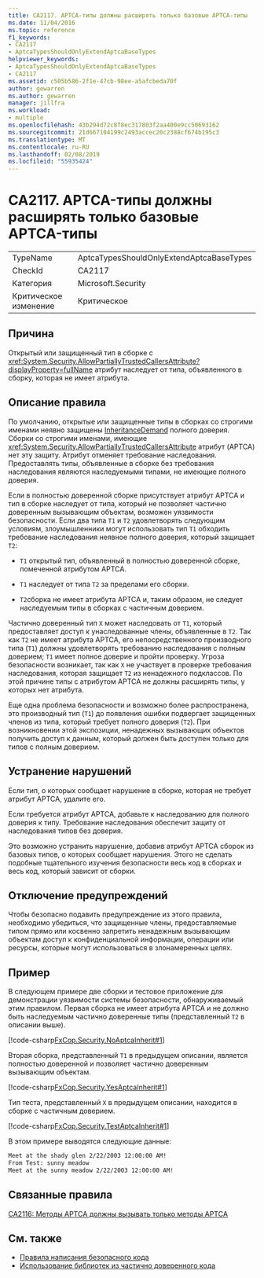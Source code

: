 ```yaml
---
title: CA2117. APTCA-типы должны расширять только базовые APTCA-типы
ms.date: 11/04/2016
ms.topic: reference
f1_keywords:
- CA2117
- AptcaTypesShouldOnlyExtendAptcaBaseTypes
helpviewer_keywords:
- AptcaTypesShouldOnlyExtendAptcaBaseTypes
- CA2117
ms.assetid: c505b586-2f1e-47cb-98ee-a5afcbeda70f
author: gewarren
ms.author: gewarren
manager: jillfra
ms.workload:
- multiple
ms.openlocfilehash: 43b294d72c8f8ec317803f2aa400e9cc50693162
ms.sourcegitcommit: 21d667104199c2493accec20c2388cf674b195c3
ms.translationtype: MT
ms.contentlocale: ru-RU
ms.lasthandoff: 02/08/2019
ms.locfileid: "55935424"
---
```

# <a name="ca2117-aptca-types-should-only-extend-aptca-base-types"></a>CA2117. APTCA-типы должны расширять только базовые APTCA-типы

|||
|-|-|
|TypeName|AptcaTypesShouldOnlyExtendAptcaBaseTypes|
|CheckId|CA2117|
|Категория|Microsoft.Security|
|Критическое изменение|Критическое|

## <a name="cause"></a>Причина

Открытый или защищенный тип в сборке с <xref:System.Security.AllowPartiallyTrustedCallersAttribute?displayProperty=fullName> атрибут наследует от типа, объявленного в сборку, которая не имеет атрибута.

## <a name="rule-description"></a>Описание правила

По умолчанию, открытые или защищенные типы в сборках со строгими именами неявно защищены [InheritanceDemand](xref:System.Security.Permissions.SecurityAction#System_Security_Permissions_SecurityAction_InheritanceDemand) полного доверия. Сборки со строгими именами, имеющие <xref:System.Security.AllowPartiallyTrustedCallersAttribute> атрибут (APTCA) нет эту защиту. Атрибут отменяет требование наследования. Предоставлять типы, объявленные в сборке без требования наследования являются наследуемыми типами, не имеющие полного доверия.

Если в полностью доверенной сборке присутствует атрибут APTCA и тип в сборке наследует от типа, который не позволяет частично доверенным вызывающим объектам, возможен уязвимости безопасности. Если два типа `T1` и `T2` удовлетворять следующим условиям, злоумышленники могут использовать тип `T1` обходить требование наследования неявное полного доверия, который защищает `T2`:

- `T1` открытый тип, объявленный в полностью доверенной сборке, помеченной атрибутом APTCA.

- `T1` наследует от типа `T2` за пределами его сборки.

- `T2`сборка не имеет атрибута APTCA и, таким образом, не следует наследуемым типы в сборках с частичным доверием.

Частично доверенный тип `X` может наследовать от `T1`, который предоставляет доступ к унаследованные члены, объявленные в `T2`. Так как `T2` не имеет атрибута APTCA, его непосредственного производного типа (`T1`) должны удовлетворять требованию наследования с полным доверием; `T1` имеет полное доверие и пройти проверку. Угроза безопасности возникает, так как `X` не участвует в проверке требования наследования, которая защищает `T2` из ненадежного подклассов. По этой причине типы с атрибутом APTCA не должны расширять типы, у которых нет атрибута.

Еще одна проблема безопасности и возможно более распространена, это производный тип (`T1`) до появления ошибки подвергает защищенных членов из типа, который требует полного доверия (`T2`). При возникновении этой экспозиции, ненадежных вызывающих объектов получить доступ к данным, который должен быть доступен только для типов с полным доверием.

## <a name="how-to-fix-violations"></a>Устранение нарушений

Если тип, о которых сообщает нарушение в сборке, которая не требует атрибут APTCA, удалите его.

Если требуется атрибут APTCA, добавьте к наследованию для полного доверия к типу. Требование наследования обеспечит защиту от наследования типов без доверия.

Это возможно устранить нарушение, добавив атрибут APTCA сборок из базовых типов, о которых сообщает нарушения. Этого не сделать подобные тщательного изучения безопасности весь код в сборках и весь код, который зависит от сборки.

## <a name="when-to-suppress-warnings"></a>Отключение предупреждений

Чтобы безопасно подавить предупреждение из этого правила, необходимо убедиться, что защищенные члены, предоставляемые типом прямо или косвенно запретить ненадежным вызывающим объектам доступ к конфиденциальной информации, операции или ресурсы, которые могут использоваться в злонамеренных целях.

## <a name="example"></a>Пример

В следующем примере две сборки и тестовое приложение для демонстрации уязвимости системы безопасности, обнаруживаемый этим правилом. Первая сборка не имеет атрибута APTCA и не должно быть наследуемым частично доверенные типы (представленный `T2` в описании выше).

[!code-csharp[FxCop.Security.NoAptcaInherit#1](../code-quality/codesnippet/CSharp/ca2117-aptca-types-should-only-extend-aptca-base-types_1.cs)]

Вторая сборка, представленный `T1` в предыдущем описании, является полностью доверенной и позволяет частично доверенным вызывающим объектам.

[!code-csharp[FxCop.Security.YesAptcaInherit#1](../code-quality/codesnippet/CSharp/ca2117-aptca-types-should-only-extend-aptca-base-types_2.cs)]

Тип теста, представленный `X` в предыдущем описании, находится в сборке с частичным доверием.

[!code-csharp[FxCop.Security.TestAptcaInherit#1](../code-quality/codesnippet/CSharp/ca2117-aptca-types-should-only-extend-aptca-base-types_3.cs)]

В этом примере выводятся следующие данные:

```txt
Meet at the shady glen 2/22/2003 12:00:00 AM!
From Test: sunny meadow
Meet at the sunny meadow 2/22/2003 12:00:00 AM!
```

## <a name="related-rules"></a>Связанные правила

[CA2116: Методы APTCA должны вызывать только методы APTCA](../code-quality/ca2116-aptca-methods-should-only-call-aptca-methods.md)

## <a name="see-also"></a>См. также

- [Правила написания безопасного кода](/dotnet/standard/security/secure-coding-guidelines)
- [Использование библиотек из частично доверенного кода](/dotnet/framework/misc/using-libraries-from-partially-trusted-code)
